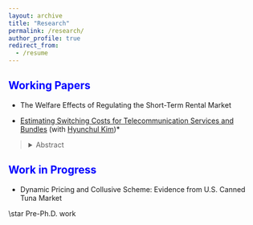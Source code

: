 ```yaml
---
layout: archive
title: "Research"
permalink: /research/
author_profile: true
redirect_from:
  - /resume
---
```




<span style="color:blue">Working Papers</span>
---
- The Welfare Effects of Regulating the Short-Term Rental Market
 
- [Estimating Switching Costs for Telecommunication Services and Bundles](https://papers.ssrn.com/sol3/papers.cfm?abstract_id=3787321) (with [Hyunchul Kim](https://hyunkimecon.github.io/))*

> <details><summary>Abstract</summary>  We develop a consumer level demand model of telecommunication and broadcasting services incorporating an exhaustive set of alternatives available to consumers including bundled services. We then estimate switching costs associated with bundled products. Previous studies consider restricted choice sets which are confined to the choices of only one or two services, and abstract away from substitutions between bundled products. In our application using consumer level subscription data, we find that our approach improves the accuracy of switching cost estimates. Our estimates indicate that switching costs associated with bundling are substantial, on average amounting to 65% of the monthly payments for the services. Our counterfactual exercises predicting market shares with and without switching costs for bundled services echo the antitrust concern that firms may transmit market power in one market to other service markets by making a switch of providers costly for bundling subscriptions. </details>

<span style="color:blue">Work in Progress</span>
---
-  Dynamic Pricing and Collusive Scheme: Evidence from U.S. Canned Tuna Market


\star Pre-Ph.D. work
